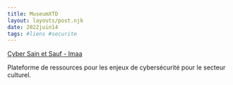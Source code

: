 ```yaml
---
title: MuseumXTD
layout: layouts/post.njk
date: 2022juin14
tags: #liens #securite
---
```


[Cyber Sain et Sauf - Imaa](https://www.imaa.ca/cybersecurite/)

Plateforme de ressources pour les enjeux de cybersécurité pour le secteur culturel. 